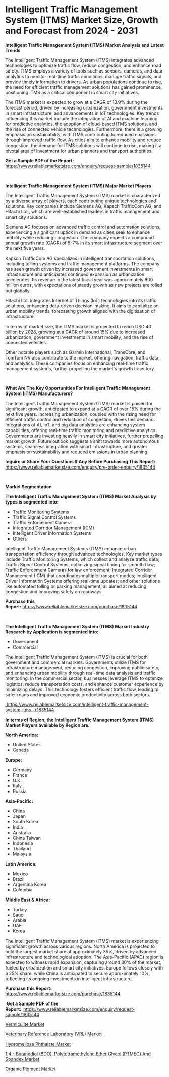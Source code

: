 <p><h1>Intelligent Traffic Management System (ITMS) Market Size, Growth and Forecast from 2024 - 2031</h1></p><p><strong>Intelligent Traffic Management System (ITMS) Market Analysis and Latest Trends</strong></p>
<p><p>The Intelligent Traffic Management System (ITMS) integrates advanced technologies to optimize traffic flow, reduce congestion, and enhance road safety. ITMS employs a variety of tools such as sensors, cameras, and data analytics to monitor real-time traffic conditions, manage traffic signals, and provide timely information to drivers. As urban populations continue to rise, the need for efficient traffic management solutions has gained prominence, positioning ITMS as a critical component in smart city initiatives.</p><p>The ITMS market is expected to grow at a CAGR of 13.9% during the forecast period, driven by increasing urbanization, government investments in smart infrastructure, and advancements in IoT technologies. Key trends influencing this market include the integration of AI and machine learning for predictive analytics, the adoption of cloud-based ITMS solutions, and the rise of connected vehicle technologies. Furthermore, there is a growing emphasis on sustainability, with ITMS contributing to reduced emissions through improved traffic flow. As cities aim to enhance mobility and reduce congestion, the demand for ITMS solutions will continue to rise, making it a pivotal area of investment for urban planners and transport authorities.</p></p>
<p><strong>Get a Sample PDF of the Report:&nbsp;</strong> <a href="https://www.reliablemarketsize.com/enquiry/request-sample/1835144?utm_campaign=1413&utm_medium=2&utm_source=Github&utm_content=ia&utm_term=16102024&utm_id=intelligent-traffic-management-system-itms">https://www.reliablemarketsize.com/enquiry/request-sample/1835144</a></p>
<p>&nbsp;</p>
<p><strong>Intelligent Traffic Management System (ITMS) Major Market Players</strong></p>
<p><p>The Intelligent Traffic Management System (ITMS) market is characterized by a diverse array of players, each contributing unique technologies and solutions. Key companies include Siemens AG, Kapsch TrafficCom AG, and Hitachi Ltd., which are well-established leaders in traffic management and smart city solutions.</p><p>Siemens AG focuses on advanced traffic control and automation solutions, experiencing a significant uptick in demand as cities seek to enhance mobility while reducing congestion. The company expects a compound annual growth rate (CAGR) of 5-7% in its smart infrastructure segment over the next five years.</p><p>Kapsch TrafficCom AG specializes in intelligent transportation solutions, including tolling systems and traffic management platforms. The company has seen growth driven by increased government investments in smart infrastructure and anticipates continued expansion as urbanization accelerates. Its revenue in the latest fiscal year was approximately 600 million euros, with expectations of steady growth as new projects are rolled out globally.</p><p>Hitachi Ltd. integrates Internet of Things (IoT) technologies into its traffic solutions, enhancing data-driven decision-making. It aims to capitalize on urban mobility trends, forecasting growth aligned with the digitization of infrastructure.</p><p>In terms of market size, the ITMS market is projected to reach USD 40 billion by 2028, growing at a CAGR of around 15% due to increased urbanization, government investments in smart mobility, and the rise of connected vehicles. </p><p>Other notable players such as Garmin International, TransCore, and TomTom NV also contribute to the market, offering navigation, traffic data, and analytics. These companies focus on enhancing real-time traffic management systems, further propelling the market's growth trajectory.</p></p>
<p>&nbsp;</p>
<p><strong>What Are The Key Opportunities For Intelligent Traffic Management System (ITMS) Manufacturers?</strong></p>
<p><p>The Intelligent Traffic Management System (ITMS) market is poised for significant growth, anticipated to expand at a CAGR of over 15% during the next five years. Increasing urbanization, coupled with the rising need for efficient traffic control and reduction of congestion, drives this demand. Integrations of AI, IoT, and big data analytics are enhancing system capabilities, offering real-time traffic monitoring and predictive analytics. Governments are investing heavily in smart city initiatives, further propelling market growth. Future outlook suggests a shift towards more autonomous systems, seamless integration with smart infrastructure, and greater emphasis on sustainability and reduced emissions in urban planning.</p></p>
<p><strong>Inquire or Share Your Questions If Any Before Purchasing This Report:</strong> <a href="https://www.reliablemarketsize.com/enquiry/pre-order-enquiry/1835144?utm_campaign=1413&utm_medium=2&utm_source=Github&utm_content=ia&utm_term=16102024&utm_id=intelligent-traffic-management-system-itms">https://www.reliablemarketsize.com/enquiry/pre-order-enquiry/1835144</a></p>
<p>&nbsp;</p>
<p><strong>Market Segmentation</strong></p>
<p><strong>The Intelligent Traffic Management System (ITMS) Market Analysis by types is segmented into:</strong></p>
<p><ul><li>Traffic Monitoring Systems</li><li>Traffic Signal Control Systems</li><li>Traffic Enforcement Camera</li><li>Integrated Corridor Management (ICM)</li><li>Intelligent Driver Information Systems</li><li>Others</li></ul></p>
<p><p>Intelligent Traffic Management Systems (ITMS) enhance urban transportation efficiency through advanced technologies. Key market types include Traffic Monitoring Systems, which collect and analyze traffic data; Traffic Signal Control Systems, optimizing signal timing for smooth flow; Traffic Enforcement Cameras for law enforcement; Integrated Corridor Management (ICM) that coordinates multiple transport modes; Intelligent Driver Information Systems offering real-time updates; and other solutions like automated tolling or parking management, all aimed at reducing congestion and improving safety on roadways.</p></p>
<p><strong>Purchase this Report:&nbsp;</strong><a href="https://www.reliablemarketsize.com/purchase/1835144?utm_campaign=1413&utm_medium=2&utm_source=Github&utm_content=ia&utm_term=16102024&utm_id=intelligent-traffic-management-system-itms">https://www.reliablemarketsize.com/purchase/1835144</a></p>
<p>&nbsp;</p>
<p><strong>The Intelligent Traffic Management System (ITMS) Market Industry Research by Application is segmented into:</strong></p>
<p><ul><li>Government</li><li>Commercial</li></ul></p>
<p><p>The Intelligent Traffic Management System (ITMS) is crucial for both government and commercial markets. Governments utilize ITMS for infrastructure management, reducing congestion, improving public safety, and enhancing urban mobility through real-time data analysis and traffic monitoring. In the commercial sector, businesses leverage ITMS to optimize logistics, reduce transportation costs, and enhance customer experience by minimizing delays. This technology fosters efficient traffic flow, leading to safer roads and improved economic productivity across both sectors.</p></p>
<p><a href="https://www.reliablemarketsize.com/intelligent-traffic-management-system-itms--r1835144?utm_campaign=1413&utm_medium=2&utm_source=Github&utm_content=ia&utm_term=16102024&utm_id=intelligent-traffic-management-system-itms">&nbsp;https://www.reliablemarketsize.com/intelligent-traffic-management-system-itms--r1835144</a></p>
<p><strong>In terms of Region, the Intelligent Traffic Management System (ITMS) Market Players available by Region are:</strong></p>
<p>
    <p> <strong> North America: </strong>
        <ul>
            <li>United States</li>
            <li>Canada</li>
        </ul>
        </p> 
    <p> <strong> Europe: </strong>
        <ul>
            <li>Germany</li>
            <li>France</li>
            <li>U.K.</li>
            <li>Italy</li>
            <li>Russia</li>
        </ul>
        </p> 
    <p> <strong> Asia-Pacific: </strong>
        <ul>
            <li>China</li>
            <li>Japan</li>
            <li>South Korea</li>
            <li>India</li>
            <li>Australia</li>
            <li>China Taiwan</li>
            <li>Indonesia</li>
            <li>Thailand</li>
            <li>Malaysia</li>
        </ul>
        </p> 
    <p> <strong> Latin America: </strong>
        <ul>
            <li>Mexico</li>
            <li>Brazil</li>
            <li>Argentina Korea</li>
            <li>Colombia</li>
        </ul>
        </p> 
    <p> <strong> Middle East & Africa: </strong>
        <ul>
            <li>Turkey</li>
            <li>Saudi</li>
            <li>Arabia</li>
            <li>UAE</li>
            <li>Korea</li>
        </ul>
    </p>
    </p>
<p><p>The Intelligent Traffic Management System (ITMS) market is experiencing significant growth across various regions. North America is projected to hold the largest market share at approximately 35%, driven by advanced infrastructure and technological adoption. The Asia-Pacific (APAC) region is expected to witness rapid expansion, capturing around 30% of the market, fueled by urbanization and smart city initiatives. Europe follows closely with a 25% share, while China is anticipated to secure approximately 10%, reflecting its ongoing investments in intelligent infrastructure.</p></p>
<p><strong>Purchase this Report: </strong><a href="https://www.reliablemarketsize.com/purchase/1835144?utm_campaign=1413&utm_medium=2&utm_source=Github&utm_content=ia&utm_term=16102024&utm_id=intelligent-traffic-management-system-itms">https://www.reliablemarketsize.com/purchase/1835144</a></p>
<p>&nbsp;<strong>Get a Sample PDF of the Report:&nbsp;&nbsp;</strong><a href="https://www.reliablemarketsize.com/enquiry/request-sample/1835144?utm_campaign=1413&utm_medium=2&utm_source=Github&utm_content=ia&utm_term=16102024&utm_id=intelligent-traffic-management-system-itms">https://www.reliablemarketsize.com/enquiry/request-sample/1835144</a></p>
<p><strong></strong></p>
<p><p><a href="https://www.linkedin.com/pulse/vermiculite-market-emerging-trends-future-prospects-period-jzg4e?utm_campaign=1413&utm_medium=2&utm_source=Github&utm_content=ia&utm_term=16102024&utm_id=intelligent-traffic-management-system-itms">Vermiculite Market</a></p><p><a href="https://github.com/graciah1naze/Market-Research-Report-List-1/blob/main/veterinary-reference-laboratory-vrl-market.md?utm_campaign=1413&utm_medium=2&utm_source=Github&utm_content=ia&utm_term=16102024&utm_id=intelligent-traffic-management-system-itms">Veterinary Reference Laboratory (VRL) Market</a></p><p><a href="https://www.linkedin.com/pulse/hypromellose-phthalate-revenue-growth-report-2024-2031-z6ibe?utm_campaign=1413&utm_medium=2&utm_source=Github&utm_content=ia&utm_term=16102024&utm_id=intelligent-traffic-management-system-itms">Hypromellose Phthalate Market</a></p><p><a href="https://github.com/kenyettavcl/Market-Research-Report-List-1/blob/main/14-butanediol-bdo-polytetramethylene-ether-glycol-ptmeg-and-spandex-market.md?utm_campaign=1413&utm_medium=2&utm_source=Github&utm_content=ia&utm_term=16102024&utm_id=intelligent-traffic-management-system-itms">1,4 - Butanediol (BDO), Polytetramethylene Ether Glycol (PTMEG) And Spandex Market</a></p><p><a href="https://www.linkedin.com/pulse/global-organic-pigment-industry-analysis-share-growth-trends-zwhhe?utm_campaign=1413&utm_medium=2&utm_source=Github&utm_content=ia&utm_term=16102024&utm_id=intelligent-traffic-management-system-itms">Organic Pigment Market</a></p></p>